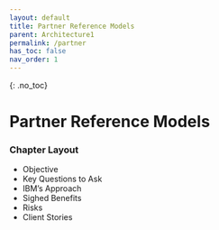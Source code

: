 ```yaml
---
layout: default
title: Partner Reference Models
parent: Architecture1
permalink: /partner
has_toc: false
nav_order: 1
---
```

<!-- To change parent to Delivery Model when content is completed -->


{: .no_toc}
# Partner Reference Models


### Chapter Layout
-    Objective
-    Key Questions to Ask
-    IBM’s Approach
-    Sighed Benefits 
-    Risks
-    Client Stories